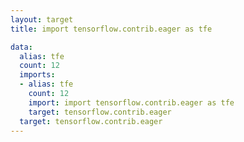 ```yaml
---
layout: target
title: import tensorflow.contrib.eager as tfe

data:
  alias: tfe
  count: 12
  imports:
  - alias: tfe
    count: 12
    import: import tensorflow.contrib.eager as tfe
    target: tensorflow.contrib.eager
  target: tensorflow.contrib.eager
---
```

